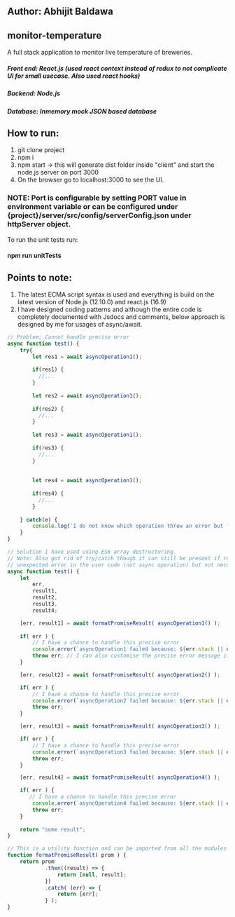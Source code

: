 ## Author: Abhijit Baldawa

## monitor-temperature
A full stack application to monitor live temperature of breweries.
##### Front end: React.js (used react context instead of redux to not complicate UI for small usecase. Also used react hooks)
##### Backend: Node.js
##### Database: Inmemory mock JSON based database

## How to run:
1. git clone project
2. npm i
3. npm start -> this will generate dist folder inside "client" and start the node.js server on port 3000 
4. On the browser go to localhost:3000 to see the UI.


### NOTE: Port is configurable by setting PORT value in environment variable or can be configured under {project}/server/src/config/serverConfig.json under httpServer object.


To run the unit tests run:
#### npm run unitTests

## Points to note:
1. The latest ECMA script syntax is used and everything is build on the latest version of Node.js (12.10.0) and react.js (16.9)
2. I have designed coding patterns and although the entire code is completely documented with Jsdocs and comments, below approach is designed by me for usages of async/await.

```javascript
// Problem: Cannot handle precise error
async function test() {
    try{
        let res1 = await asyncOperation1();
        
        if(res1) {
          //...
        }
        
        let res2 = await asyncOperation1();
        
        if(res2) {
          //...
        }
        
        let res3 = await asyncOperation1();
        
        if(res3) {
          //...
        }
        
        
        let res4 = await asyncOperation1();
        
        if(res4) {
          //...
        }
        
    } catch(e) {
        console.log(`I do not know which operation threw an error but for logging and also on UI i want to show user exactly what went wrong`, e);
    }
}

// Solution I have used using ES6 array destructuring. 
// Note: Also got rid of try/catch though it can still be present if required to catch some 
// unexpected error in the user code (not async operation) but not necessary.
async function test() {
    let
        err,
        result1,
        result2,
        result3,
        result4;

    [err, result1] = await formatPromiseResult( asyncOperation1() );
    
    if( err ) {
        // I have a chance to handle this precise error
        console.error(`asyncOperation1 failed because: ${err.stack || err}`);
        throw err; // I can also customise the precise error message if this is a controller method
    }

    [err, result2] = await formatPromiseResult( asyncOperation2() );

    if( err ) {
        // I have a chance to handle this precise error
        console.error(`asyncOperation2 failed because: ${err.stack || err}`);
        throw err;
    }

    [err, result3] = await formatPromiseResult( asyncOperation3() );

    if( err ) {
        // I have a chance to handle this precise error
        console.error(`asyncOperation3 failed because: ${err.stack || err}`);
        throw err;
    }

    [err, result4] = await formatPromiseResult( asyncOperation4() );

    if( err ) {
       // I have a chance to handle this precise error
        console.error(`asyncOperation4 failed because: ${err.stack || err}`);
        throw err;
    }
    
    return "some result";
}

// This is a utility function and can be imported from all the modules
function formatPromiseResult( prom ) {
    return prom
            .then((result) => {
                return [null, result];
            })
            .catch( (err) => {
                return [err];
            } );
}

```

